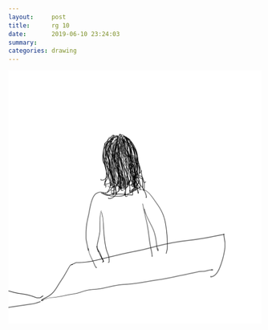 ```yaml
---
layout:     post
title:      rg 10
date:       2019-06-10 23:24:03
summary:    
categories: drawing
---
```

![rg 10](/images/diary/rg-10.png ".")
